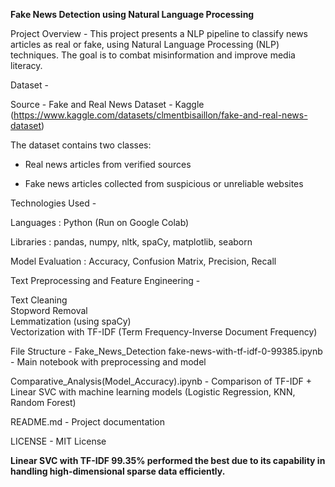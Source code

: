 **Fake News Detection using Natural Language Processing**

Project Overview - This project presents a NLP pipeline to classify news articles as real or fake, using Natural Language Processing (NLP) techniques. The goal is to combat misinformation and improve media literacy.

Dataset -

Source - Fake and Real News Dataset - Kaggle (https://www.kaggle.com/datasets/clmentbisaillon/fake-and-real-news-dataset)

The dataset contains two classes:

  - Real news articles from verified sources
    
  - Fake news articles collected from suspicious or unreliable websites

 Technologies Used -

Languages : Python (Run on Google Colab)

Libraries : pandas, numpy, nltk, spaCy, matplotlib, seaborn

Model Evaluation : Accuracy, Confusion Matrix, Precision, Recall

Text Preprocessing and Feature Engineering -

Text Cleaning  
Stopword Removal  
Lemmatization (using spaCy)  
Vectorization with TF-IDF (Term Frequency-Inverse Document Frequency)

File Structure -
Fake_News_Detection
fake-news-with-tf-idf-0-99385.ipynb           -  Main notebook with preprocessing and model

Comparative_Analysis(Model_Accuracy).ipynb    - Comparison of TF-IDF + Linear SVC with machine learning models (Logistic Regression, KNN, Random Forest) 

README.md                                     - Project documentation

LICENSE                                       - MIT License


**Linear SVC with TF-IDF 99.35% performed the best due to its capability in handling high-dimensional sparse data efficiently.**
